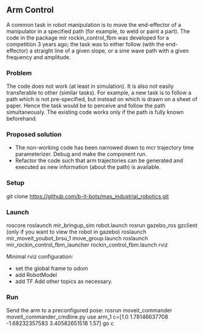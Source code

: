 ## Arm Control

A common task in robot manipulation is to move the end-effector of a manipulator in a specified path (for example, to weld or paint a part). The code in the package mir rockin_control_fbm was developed for a competition 3 years ago; the task was to either follow (with the end-effector) a straight line of a given slope, or a sine wave path with a given frequency and amplitude.

### Problem

The code does not work (at least in simulation). It is also not easily transferable to other (similar tasks). For example, a new task is to follow a path which is not pre-specified, but instead on which is drawn on a sheet of paper. Hence the task would be to perceive and follow the path simultaneously. The existing code works only if the path is fully known beforehand.

### Proposed solution
* The non-working code has been narrowed down to mcr trajectory time parameterizer. Debug and make the component run.
* Refactor the code such that arm trajectories can be generated and executed as new information (about the path) is available.

### Setup
  git clone https://github.com/b-it-bots/mas_industrial_robotics.git
  
### Launch 

roscore
roslaunch mir_bringup_sim robot.launch
rosrun gazebo_ros gzclient (only if you want to view the robot in gazebo)
roslaunch mir_moveit_youbot_brsu_1 move_group.launch
roslaunch mir_rockin_control_fbm_launcher rockin_control_fbm.launch
rviz

Minimal rviz configuration:
* set the global frame to odom
* add RobotModel
* add TF
Add other topics as necessary.

### Run

Send the arm to a preconfigured pose:
rosrun moveit_commander moveit_commander_cmdline.py
use arm_1
c=[1.0 1.78146637708 -1.68232357583 3.40582651518 1.57]
go c
